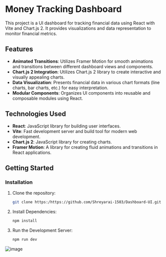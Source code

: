# Money Tracking Dashboard

This project is a UI dashboard for tracking financial data using React with Vite and Chart.js 2. It provides visualizations and data representation to monitor financial metrics.

## Features

- **Animated Transitions**: Utilizes Framer Motion for smooth animations and transitions between different dashboard views and components.
- **Chart.js 2 Integration**: Utilizes Chart.js 2 library to create interactive and visually appealing charts.
- **Data Visualization**: Presents financial data in various chart formats (line charts, bar charts, etc.) for easy interpretation.
- **Modular Components**: Organizes UI components into reusable and composable modules using React.

## Technologies Used

- **React**: JavaScript library for building user interfaces.
- **Vite**: Fast development server and build tool for modern web development.
- **Chart.js 2**: JavaScript library for creating charts.
- **Framer Motion**: A library for creating fluid animations and transitions in React applications.

## Getting Started

### Installation

1. Clone the repository:

   ```bash
   git clone https:/https://github.com/Shreyarai-1503/Dashboard-UI.git

2. Install Dependencies: 
    
    ```bash
    npm install

3. Run the Development Server:
    
    ```bash
    npm run dev

![image](https://github.com/Shreyarai-1503/Dashboard-UI/assets/130877780/9bce5118-ebdf-4904-bd1f-8d26660aa286)

